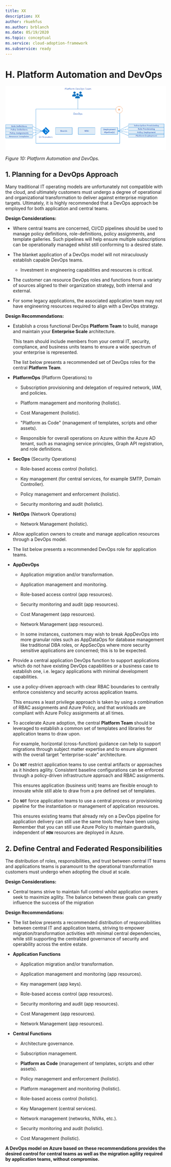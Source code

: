 ```yaml
---
title: XX
description: XX
author: rkuehfus
ms.author: brblanch
ms.date: 05/19/2020
ms.topic: conceptual
ms.service: cloud-adoption-framework
ms.subservice: ready
---
```


# H. Platform Automation and DevOps

![Platform Automation and DevOps](./media/devops.png)

_Figure 10: Platform Automation and DevOps._

## 1. Planning for a DevOps Approach

Many traditional IT operating models are unfortunately not compatible with the cloud, and ultimately customers must undergo a degree of operational and organizational transformation to deliver against enterprise migration targets. Ultimately, it is highly recommended that a DevOps approach be employed for both application and central teams.

**Design Considerations:**

- Where central teams are concerned, CI/CD pipelines should be used to manage policy definitions, role-definitions, policy assignments, and template galleries. Such pipelines will help ensure multiple subscriptions can be operationally managed whilst still conforming to a desired state.

- The blanket application of a DevOps model will not miraculously establish capable DevOps teams.

  - Investment in engineering capabilities and resources is critical.

- The customer can resource DevOps roles and functions from a variety of sources aligned to their organization strategy, both internal and external.

- For some legacy applications, the associated application team may not have engineering resources required to align with a DevOps strategy.

**Design Recommendations:**

- Establish a cross functional DevOps **Platform Team** to build, manage and maintain your **Enterprise Scale** architecture.

  This team should include members from your central IT, security, compliance, and business units teams to ensure a wide spectrum of your enterprise is represented.

  The list below presents a recommended set of DevOps roles for the central **Platform Team**.

- **PlatformOps** (Platform Operations) to

  - Subscription provisioning and delegation of required network, IAM, and policies.

  - Platform management and monitoring (holistic).

  - Cost Management (holistic).

  - "Platform as Code" (management of templates, scripts and other assets).

  - Responsible for overall operations on Azure within the Azure AD tenant, such as managing service principles, Graph API registration, and role definitions.

- **SecOps** (Security Operations)

  - Role-based access control (holistic).

  - Key management (for central services, for example SMTP, Domain Controller).

  - Policy management and enforcement (holistic).

  - Security monitoring and audit (holistic).

- **NetOps** (Network Operations)

  - Network Management (holistic).

- Allow application owners to create and manage application resources through a DevOps model.

- The list below presents a recommended DevOps role for application teams.

- **AppDevOps**

  - Application migration and/or transformation.

  - Application management and monitoring.

  - Role-based access control (app resources).

  - Security monitoring and audit (app resources).

  - Cost Management (app resources).

  - Network Management (app resources).

  - In some instances, customers may wish to break AppDevOps into more granular roles such as AppDataOps for database management like traditional DBA roles, or AppSecOps where more security sensitive applications are concerned; this is to be expected.

- Provide a central application DevOps function to support applications which do not have existing DevOps capabilities or a business case to establish one, i.e. legacy applications with minimal development capabilities.

- use a policy-driven approach with clear RBAC boundaries to centrally enforce consistency and security across application teams.

  This ensures a least privilege approach is taken by using a combination of RBAC assignments and Azure Policy, and that workloads are compliant with Azure Policy assignments at all times.

- To accelerate Azure adoption, the central **Platform Team** should be leveraged to establish a common set of templates and libraries for application teams to draw upon.

  For example, horizontal (cross-function) guidance can help to support migrations through subject matter expertise and to ensure alignment with the overall target "enterprise-scale" architecture.

- Do **`NOT`** restrict application teams to use central artifacts or approaches as it hinders agility. Consistent baseline configurations can be enforced through a policy-driven infrastructure approach and RBAC assignments.

  This ensures application (business unit) teams are flexible enough to innovate while still able to draw from a pre defined set of templates.

- Do **`NOT`** force application teams to use a central process or provisioning pipeline for the instantiation or management of application resources.

  This ensures existing teams that already rely on a DevOps pipeline for application delivery can still use the same tools they have been using. Remember that you can still use Azure Policy to maintain guardrails, independent of **`HOW`** resources are deployed in Azure.

## 2. Define Central and Federated Responsibilities

The distribution of roles, responsibilities, and trust between central IT teams and applications teams is paramount to the operational transformation customers must undergo when adopting the cloud at scale.

**Design Considerations:**

- Central teams strive to maintain full control whilst application owners seek to maximize agility. The balance between these goals can greatly influence the success of the migration

**Design Recommendations:**

- The list below presents a recommended distribution of responsibilities between central IT and application teams, striving to empower migration/transformation activities with minimal central dependencies, while still supporting the centralized governance of security and operability across the entire estate.

- **Application Functions**

  - Application migration and/or transformation.

  - Application management and monitoring (app resources).

  - Key management (app keys).

  - Role-based access control (app resources).

  - Security monitoring and audit (app resources).

  - Cost Management (app resources).

  - Network Management (app resources).

- **Central Functions**

  - Architecture governance.

  - Subscription management.

  - **Platform as Code** (management of templates, scripts and other assets).

  - Policy management and enforcement (holistic).

  - Platform management and monitoring (holistic).

  - Role-based access control (holistic).

  - Key Management (central services).

  - Network management (networks, NVAs, etc.).

  - Security monitoring and audit (holistic).

  - Cost Management (holistic).

**A DevOps model on Azure based on these recommendations provides the desired control for central teams as well as the migration agility required by application teams, without compromise.**
